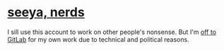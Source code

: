 # [seeya, nerds](https://c-x-berger.gitlab.io/blog/2020-06-23.html)

I sill use this account to work on other people's nonsense. But I'm [off to GitLab](https://gitlab.com/c-x-berger) for my own work due to technical and political reasons.
